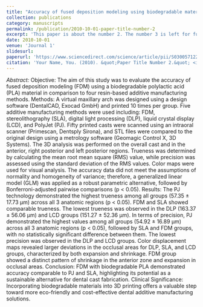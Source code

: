 ```yaml
---
title: "Accuracy of fused deposition modeling using biodegradable material: A comparative study with four resin-based additive manufacturing methods"
collection: publications
category: manuscripts
permalink: /publication/2010-10-01-paper-title-number-2
excerpt: 'This paper is about the number 2. The number 3 is left for future work.'
date: 2010-10-01
venue: 'Journal 1'
slidesurl:
paperurl: 'https://www.sciencedirect.com/science/article/pii/S0300571225004166?via%3Dihub'
citation: 'Your Name, You. (2010). &quot;Paper Title Number 2.&quot; <i>Journal 1</i>. 1(2).'
---
```


*Abstract:*
Objective: The aim of this study was to evaluate the accuracy of fused deposition modeling (FDM) using a biodegradable polylactic acid (PLA) material in comparison to four resin-based additive manufacturing methods. Methods: A virtual maxillary arch was designed using a design software (DentalCAD, Exocad GmbH) and printed 10 times per group. Five additive manufacturing methods were used including: FDM, stereolithography (SLA), digital light processing (DLP), liquid crystal display (LCD), and PolyJet (PJ). Fifty printed casts were scanned using an intraoral scanner (Primescan, Dentsply Sirona), and STL files were compared to the original design using a metrology software (Geomagic Control X, 3D Systems). The 3D analysis was performed on the overall cast and in the anterior, right posterior and left posterior regions. Trueness was determined by calculating the mean root mean square (RMS) value, while precision was assessed using the standard deviation of the RMS values. Color maps were used for visual analysis. The accuracy data did not meet the assumptions of normality and homogeneity of variance; therefore, a generalized linear model (GLM) was applied as a robust parametric alternative, followed by Bonferroni-adjusted pairwise comparisons (p < 0.05). Results: The PJ technology demonstrated the highest trueness among all groups (57.35 ± 17.73 µm) across all 3 anatomic regions (p < 0.05). FDM and SLA showed comparable trueness. The lowest trueness was observed in the DLP (163.37 ± 56.06 µm) and LCD groups (151.27 ± 52.36 µm). In terms of precision, PJ demonstrated the highest values among all groups (54.92 ± 16.89 µm) across all 3 anatomic regions (p < 0.05), followed by SLA and FDM groups, with no statistically significant difference between them. The lowest precision was observed in the DLP and LCD groups. Color displacement maps revealed larger deviations in the occlusal areas for DLP, SLA, and LCD groups, characterized by both expansion and shrinkage. FDM group showed a distinct pattern of shrinkage in the anterior zone and expansion in occlusal areas. Conclusion: FDM with biodegradable PLA demonstrated accuracy comparable to PJ and SLA, highlighting its potential as a sustainable alternative for dental cast fabrication. Clinical Significance: Incorporating biodegradable materials into 3D printing offers a valuable step toward more eco-friendly and cost-effective dental additive manufacturing solutions.
